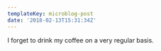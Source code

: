 ```yaml
---
templateKey: microblog-post
date: '2018-02-13T15:31:34Z'
---
```


I forget to drink my coffee on a very regular basis.


